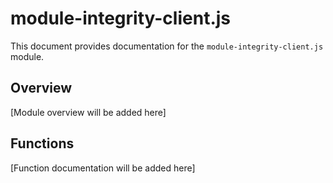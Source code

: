 # module-integrity-client.js

This document provides documentation for the `module-integrity-client.js` module.

## Overview

[Module overview will be added here]

## Functions

[Function documentation will be added here]
